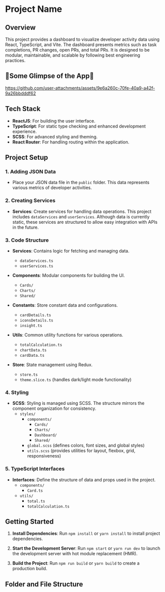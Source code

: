 # Project Name

## Overview

This project provides a dashboard to visualize developer activity data using React, TypeScript, and Vite.
The dashboard presents metrics such as task completions, PR changes, open PRs, and total PRs. 
It is designed to be modular, maintainable, and scalable by following best engineering practices.

## 🎊Some Glimpse of the App🎊

https://github.com/user-attachments/assets/9e6a260c-70fe-40a9-a42f-9a26bbdddf62

## Tech Stack

- **ReactJS**: For building the user interface.
- **TypeScript**: For static type checking and enhanced development experience.
- **SCSS**: For advanced styling and theming.
- **React Router**: For handling routing within the application.


## Project Setup

### 1. Adding JSON Data

- Place your JSON data file in the `public` folder. This data represents various metrics of developer activities.

### 2. Creating Services

- **Services**: Create services for handling data operations. This project includes `dataServices` and `userServices`. Although data is currently static, these services are structured to allow easy integration with APIs in the future.

### 3. Code Structure

- **Services**: Contains logic for fetching and managing data.
  - `dataServices.ts`
  - `userServices.ts`

- **Components**: Modular components for building the UI.
  - `Cards/`
  - `Charts/`
  - `Shared/`

- **Constants**: Store constant data and configurations.
  - `cardDetails.ts`
  - `iconsDetails.ts`
  - `insight.ts`

- **Utils**: Common utility functions for various operations.
  - `totalCalculation.ts`
  - `chartData.ts`
  - `cardData.ts`

- **Store**: State management using Redux.
  - `store.ts`
  - `theme.slice.ts` (handles dark/light mode functionality)

### 4. Styling

- **SCSS**: Styling is managed using SCSS. The structure mirrors the component organization for consistency.
  - `styles/`
    - `components/`
      - `Cards/`
      - `Charts/`
      - `Dashboard/`
      - `Shared/`
    - `global.scss` (defines colors, font sizes, and global styles)
    - `utils.scss` (provides utilities for layout, flexbox, grid, responsiveness)

### 5. TypeScript Interfaces

- **Interfaces**: Define the structure of data and props used in the project.
  - `components/`
    - `Card.ts`
  - `utils/`
    - `total.ts`
    - `totalCalculation.ts`

## Getting Started

1. **Install Dependencies**: Run `npm install` or `yarn install` to install project dependencies.

2. **Start the Development Server**: Run `npm start` or `yarn run dev` to launch the development server with hot module replacement (HMR).

3. **Build the Project**: Run `npm run build` or `yarn build` to create a production build.

## Folder and File Structure

